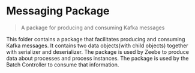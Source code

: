 # Messaging Package

> A package for producing and consuming Kafka messages

This folder contains a package that facilitates producing and consuming Kafka
messages. It contains two data objects(with child objects) together with
serializer and deserializer. The package is used by Zeebe to produce data about
processes and process instances. The package is used by the Batch Controller to
consume that information.
